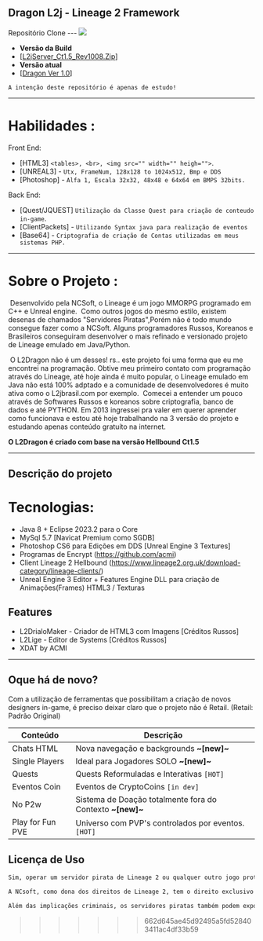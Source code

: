## Dragon L2j - Lineage 2 Framework
Repositório Clone ---  [![](https://scontent.ffor39-1.fna.fbcdn.net/v/t39.30808-6/461661730_8233047166813954_8682889789224009600_n.jpg?_nc_cat=105&ccb=1-7&_nc_sid=127cfc&_nc_ohc=6jAydaNPSsUQ7kNvgFJqATe&_nc_ht=scontent.ffor39-1.fna&_nc_gid=AFzJJhIovCfwL9vQpvUtrJR&oh=00_AYDLY1pCfrrDGRHMwn6s0mEE2h1JGLgLk0lYR0-xreC5jA&oe=66FE3B42)](https://l2jserver.com/pt/)
 - **Versão da Build**
- [[L2jServer_Ct1.5_Rev1008.Zip](https://drive.google.com/file/d/1hKhvpqWekW3b-iTVToK_NxfdRkGk8D7b/view?usp=sharing)]
- **Versão atual**
- [[Dragon Ver 1.0](#)]


`A intenção deste repositório é apenas de estudo!`
___ 
# Habilidades :

Front End:
- [HTML3] `<tables>, <br>, <img src="" width="" heigh="">`.
- [UNREAL3] - `Utx, FrameNum, 128x128 to 1024x512, Bmp e DDS`
- [Photoshop] - `Alfa 1, Escala 32x32, 48x48 e 64x64 em BMPS 32bits.`


Back End:
- [Quest/JQUEST] `Utilização da Classe Quest para criação de conteudo in-game`.
- [ClientPackets] - `Utilizando Syntax java para realização de eventos`
- [Base64] - `Criptografia de criação de Contas utilizadas em meus sistemas PHP.`

___
# Sobre o Projeto : 
​	Desenvolvido pela NCSoft, o Lineage é um jogo MMORPG programado em C++ e Unreal engine.
​	Como outros jogos do mesmo estilo, existem desenas de chamados "Servidores Piratas",Porém não é todo mundo consegue fazer como a NCSoft. Alguns programadores Russos, Koreanos e Brasileiros conseguiram desenvolver o mais refinado e versionado projeto de Lineage emulado em Java/Python. 

​	O L2Dragon não é um desses! rs.. este projeto foi uma forma que eu me encontrei na programação. Obtive meu primeiro contato com programação através do Lineage, até hoje ainda é muito popular, o Lineage emulado em Java não está 100% adptado e a comunidade de desenvolvedores é muito ativa como o L2jbrasil.com por exemplo.
​	Comecei a entender um pouco através de Softwares Russos e koreanos sobre criptografia, banco de dados e até PYTHON. Em 2013 ingressei pra valer em querer aprender como funcionava e estou até hoje trabalhando na 3 versão do projeto e estudando apenas conteúdo gratuíto na internet.

 **O L2Dragon é criado com base na versão Hellbound Ct1.5**
___
## Descrição do projeto

# Tecnologias:
- Java 8 + Eclipse 2023.2 para o Core
- MySql 5.7 [Navicat Premium como SGDB]
- Photoshop CS6 para Edições em DDS [Unreal Engine 3 Textures]
- Programas de Encrypt (https://github.com/acmi)
- Client Lineage 2 Hellbound (https://www.lineage2.org.uk/download-category/lineage-clients/)
- Unreal Engine 3 Editor + Features Engine DLL para criação de Animações(Frames) HTML3 / Texturas


## Features

- L2DrialoMaker - Criador de HTML3 com Imagens [Créditos Russos]
- L2Lige - Editor de Systems [Créditos Russos]
- XDAT by ACMI

----

## Oque há de novo?

Com a utilização de ferramentas que possibilitam a criação de novos designers in-game, é preciso deixar claro que o projeto não é Retail. (Retail: Padrão Original)

| Conteúdo | Descrição |
| ------ | ------ |
| Chats HTML | Nova navegação e backgrounds  **~[new]~** |
| Single Players | Ideal para Jogadores SOLO **~[new]~** |
| Quests | Quests Reformuladas e Interativas `[HOT]` |
| Eventos Coin | Eventos de CryptoCoins `[in dev]` |
| No P2w | Sistema de Doação totalmente fora do Contexto **~[new]~** |
| Play for Fun PVE | Universo com PVP's controlados por eventos. `[HOT]` |



## Licença de Uso
```sh
Sim, operar um servidor pirata de Lineage 2 ou qualquer outro jogo protegido por direitos autorais é considerado crime em muitos países. Isso se enquadra como uma violação de direitos autorais, de acordo com as legislações de propriedade intelectual, como a Lei de Direitos Autorais no Brasil (Lei 9.610/98). Além disso, pode envolver outros crimes, como pirataria de software, violação de contratos e até práticas de fraude.

A NCsoft, como dona dos direitos de Lineage 2, tem o direito exclusivo de distribuir e operar o jogo. Quando alguém cria ou administra um servidor privado sem a permissão da empresa, está violando esses direitos, o que pode resultar em ações legais, como multas, indenizações e até penas de prisão, dependendo do país e da gravidade do caso.

Além das implicações criminais, os servidores piratas também podem expor seus operadores e jogadores a riscos legais e de segurança, como roubo de dados e fraudes financeiras.

```
>>>>>>> 662d645ae45d92495a5fd528403411ac4df33b59
